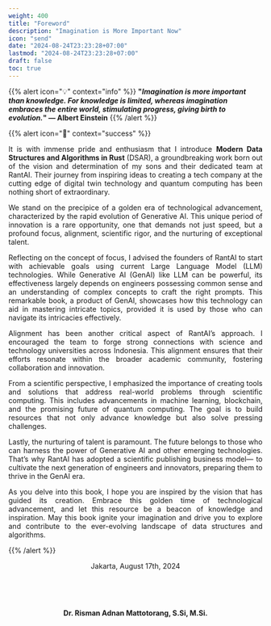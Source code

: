 ```yaml
---
weight: 400
title: "Foreword"
description: "Imagination is More Important Now"
icon: "send"
date: "2024-08-24T23:23:28+07:00"
lastmod: "2024-08-24T23:23:28+07:00"
draft: false
toc: true
---
```


{{% alert icon="💡" context="info" %}}
<strong>"<em>Imagination is more important than knowledge. For knowledge is limited, whereas imagination embraces the entire world, stimulating progress, giving birth to evolution.</em>" — Albert Einstein</strong>
{{% /alert %}}

{{% alert icon="📘" context="success" %}}
<p style="text-align: justify;">
It is with immense pride and enthusiasm that I introduce <strong>Modern Data Structures and Algorithms in Rust</strong> (DSAR), a groundbreaking work born out of the vision and determination of my sons and their dedicated team at RantAI. Their journey from inspiring ideas to creating a tech company at the cutting edge of digital twin technology and quantum computing has been nothing short of extraordinary.
</p>

<p style="text-align: justify;">
We stand on the precipice of a golden era of technological advancement, characterized by the rapid evolution of Generative AI. This unique period of innovation is a rare opportunity, one that demands not just speed, but a profound focus, alignment, scientific rigor, and the nurturing of exceptional talent.
</p>

<p style="text-align: justify;">
Reflecting on the concept of focus, I advised the founders of RantAI to start with achievable goals using current Large Language Model (LLM) technologies. While Generative AI (GenAI) like LLM can be powerful, its effectiveness largely depends on engineers possessing common sense and an understanding of complex concepts to craft the right prompts. This remarkable book, a product of GenAI, showcases how this technology can aid in mastering intricate topics, provided it is used by those who can navigate its intricacies effectively.
</p>

<p style="text-align: justify;">
Alignment has been another critical aspect of RantAI’s approach. I encouraged the team to forge strong connections with science and technology universities across Indonesia. This alignment ensures that their efforts resonate within the broader academic community, fostering collaboration and innovation.
</p>

<p style="text-align: justify;">
From a scientific perspective, I emphasized the importance of creating tools and solutions that address real-world problems through scientific computing. This includes advancements in machine learning, blockchain, and the promising future of quantum computing. The goal is to build resources that not only advance knowledge but also solve pressing challenges.
</p>

<p style="text-align: justify;">
Lastly, the nurturing of talent is paramount. The future belongs to those who can harness the power of Generative AI and other emerging technologies. That’s why RantAI has adopted a scientific publishing business model— to cultivate the next generation of engineers and innovators, preparing them to thrive in the GenAI era.
</p>

<p style="text-align: justify;">
As you delve into this book, I hope you are inspired by the vision that has guided its creation. Embrace this golden time of technological advancement, and let this resource be a beacon of knowledge and inspiration. May this book ignite your imagination and drive you to explore and contribute to the ever-evolving landscape of data structures and algorithms.
</p>
{{% /alert %}}

<center>

Jakarta, August 17th, 2024

&nbsp;

&nbsp;

<strong>Dr. Risman Adnan Mattotorang, S.Si, M.Si.</strong>

</center>
